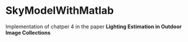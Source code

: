 # SkyModelWithMatlab

Implementation of chatper 4 in the paper **Lighting Estimation in Outdoor Image Collections**
  
